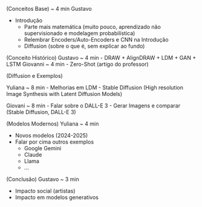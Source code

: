 (Conceitos Base) ~ 4 min
Gustavo
- Introdução 
	- Parte mais matemática (muito pouco, aprendizado não supervisionado e modelagem probabilística)
	- Relembrar Encoders/Auto-Encoders e CNN na Introdução
	- Diffusion (sobre o que é, sem explicar ao fundo)

(Conceito Histórico)
Gustavo ~ 4 min
	- DRAW + AlignDRAW + LDM + GAN + LSTM
Giovanni ~ 4 min
	- Zero-Shot (artigo do professor)

(Diffusion e Exemplos)

Yuliana ~ 8 min
	- Melhorias em LDM
	- Stable Diffusion (High resolution Image Synthesis with Latent Diffusion Models)

Giovani ~ 8 min
	- Falar sobre o DALL-E 3
	- Gerar Imagens e comparar (Stable Diffusion, DALL-E 3)

(Modelos Modernos)
Yuliana ~ 4 min
- Novos modelos (2024-2025)
- Falar por cima outros exemplos
	- Google Gemini
	- Claude
	- Llama
	- ...

(Conclusão)
Gustavo ~ 3 min
- Impacto social (artistas)
- Impacto em modelos generativos
